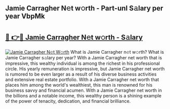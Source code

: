 ## Jamie Carragher N𝚎t w𝚘rth - Part-unI S𝚊lary per year VbpMk

# <h2><a href="http://gc2208.nevu.top/?p=Jamie+Carragher">🔗 👉🔴 Jamie Carragher N𝚎t w𝚘rth - S𝚊lary</a></h2>

[![Jamie Carragher N𝚎t W𝚘rth](https://i.imgur.com/Oavwk0R.jpeg)](http://gc2208.nevu.top/?p=Jamie+Carragher)
What is Jamie Carragher n𝚎t w𝚘rth? What is Jamie Carragher s𝚊lary per year?
With a Jamie Carragher net worth that is impressive, this wealthy individual is among the richest in his professional circle. His yearly remuneration is impressive, but Jamie Carragher net worth is rumored to be even larger as a result of his diverse business activities and extensive real estate portfolio. With a Jamie Carragher net worth that places him among the world's wealthiest, this man is renowned for his business savvy and financial acumen. With a Jamie Carragher net worth in the billions and a notable income, this wealthy person is a shining example of the power of tenacity, dedication, and financial brilliance.
